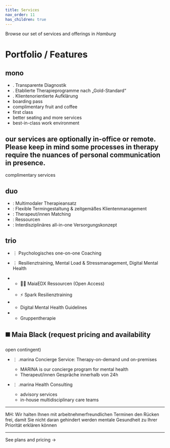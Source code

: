 ```yaml
---
title: Services
nav_order: 11
has_children: true
---
```


Browse our set of services and offerings
in *Hamburg*

# Portfolio / Features

## mono

- . Transparente Diagnostik
- . Etablierte Therapieprogramme nach „Gold-Standard“
- . Klientenorientierte Aufklärung
- boarding pass
- complimentary fruit and coffee
- first class
- better seating and more services
- best-in-class work environment

our services are optionally in-office or remote. Please keep in mind some processes in therapy require the nuances of personal communication in presence.
---

complimentary services

## duo

- : Multimodaler Therapieansatz
- : Flexible Termingestaltung & zeitgemäßes Klientenmanagement
- : Therapeut/innen Matching
- : Ressourcen
- : Interdisziplinäres all-in-one Versorgungskonzept

## trio
- ⋮ Psychologisches one-on-one Coaching
- ⋮ Resilienztraining, Mental Load & Stressmanagement, Digital Mental Health

- + 🧑‍🏫 MaiaEDX Ressourcen (Open Access)
- + ⚡️ Spark Resilienztraining
- + Digital Mental Health Guidelines
- + Gruppentherapie

## ◼️ Maia Black (request pricing and availability
open contingent)
- ⋮ .marina Concierge Service: Therapy-on-demand und on-premises
	- MARINA is our concierge program for mental health
	- Therapeut/innen Gespräche innerhalb von 24h

- ⋮ .marina Health Consulting
	- advisory services
	- in-house multidisciplinary care teams

---

MH: Wir halten Ihnen mit arbeitnehmerfreundlichen Terminen den Rücken frei, damit Sie nicht daran gehindert werden mentale Gesundheit zu Ihrer Priorität erklären können

---

See plans and pricing → 
